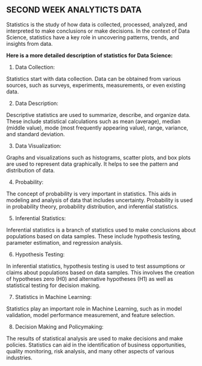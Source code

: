 ## SECOND WEEK ANALYTICTS DATA


Statistics is the study of how data is collected, processed, analyzed, and interpreted to make conclusions or make decisions. In the context of Data Science, statistics have a key role in uncovering patterns, trends, and insights from data.

**Here is a more detailed description of statistics for Data Science:**

1. Data Collection:

Statistics start with data collection. Data can be obtained from various sources, such as surveys, experiments, measurements, or even existing data.

2. Data Description:

Descriptive statistics are used to summarize, describe, and organize data. These include statistical calculations such as mean (average), median (middle value), mode (most frequently appearing value), range, variance, and standard deviation.

3. Data Visualization:

Graphs and visualizations such as histograms, scatter plots, and box plots are used to represent data graphically. It helps to see the pattern and distribution of data.

4. Probability:

The concept of probability is very important in statistics. This aids in modeling and analysis of data that includes uncertainty. Probability is used in probability theory, probability distribution, and inferential statistics.

5. Inferential Statistics:

Inferential statistics is a branch of statistics used to make conclusions about populations based on data samples. These include hypothesis testing, parameter estimation, and regression analysis.

6. Hypothesis Testing:

In inferential statistics, hypothesis testing is used to test assumptions or claims about populations based on data samples. This involves the creation of hypotheses zero (H0) and alternative hypotheses (H1) as well as statistical testing for decision making.

7. Statistics in Machine Learning:

Statistics play an important role in Machine Learning, such as in model validation, model performance measurement, and feature selection.

8. Decision Making and Policymaking:

The results of statistical analysis are used to make decisions and make policies. Statistics can aid in the identification of business opportunities, quality monitoring, risk analysis, and many other aspects of various industries.








